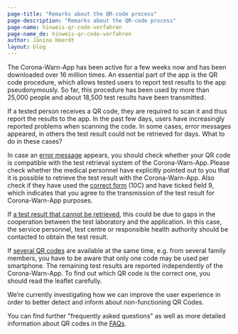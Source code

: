 ```yaml
---
page-title: "Remarks about the QR-code process"
page-description: "Remarks about the QR-code process"
page-name: hinweis-qr-code-verfahren
page-name_de: hinweis-qr-code-verfahren
author: Janina Hoerdt
layout: blog
---
```


The Corona-Warn-App has been active for a few weeks now and has been downloaded over 16 million times. An essential part of the app is the QR code procedure, which allows tested users to report test results to the app pseudonymously. So far, this procedure has been used by more than 25,000 people and about 18,500 test results have been transmitted.

If a tested person receives a QR code, they are required to scan it and thus report the results to the app. In the past few days, users have increasingly reported problems when scanning the code. In some cases, error messages appeared, in others the test result could not be retrieved for days. What to do in these cases?

In case an [error message](https://www.coronawarn.app/en/faq/#qr_test) appears, you should check whether your QR code is compatible with the test retrieval system of the Corona-Warn-App. Please check whether the medical personnel have explicitly pointed out to you that it is possible to retrieve the test result with the Corona-Warn-App. Also check if they have used the [correct form](https://github.com/corona-warn-app/cwa-documentation/issues/400#issuecomment-669937832) (10C) and have ticked field 9, which indicates that you agree to the transmission of the test result for Corona-Warn-App purposes.

If [a test result that cannot be retrieved](https://www.coronawarn.app/en/faq/#qr_test), this could be due to gaps in the cooperation between the test laboratory and the application. In this case, the service personnel, test centre or responsible health authority should be contacted to obtain the test result.

If [several QR codes](https://www.coronawarn.app/en/faq/#QRcodes) are available at the same time, e.g. from several family members, you have to be aware that only one code may be used per smartphone. The remaining test results are reported independently of the Corona-Warn-App. To find out which QR code is the correct one, you should read the leaflet carefully.

We’re currently investigating how we can improve the user experience in order to better detect and inform about non-functioning QR Codes.

You can find further "frequently asked questions" as well as more detailed information about QR codes in the [FAQs](https://www.coronawarn.app/en/faq/).
